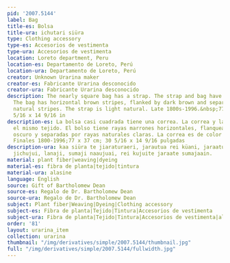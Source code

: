 ```yaml
---
pid: '2007.5144'
label: Bag
title-es: Bolsa
title-ura: ichutari siüra
type: Clothing accessory
type-es: Accesorios de vestimenta
type-ura: Accesorios de vestimenta
location: Loreto department, Peru
location-es: Departamento de Loreto, Perú
location-ura: Departamento de Loreto, Perú
creator: Unknown Urarina maker
creator-es: Fabricante Urarina desconocido
creator-ura: Fabricante Urarina desconocido
description: The nearly square bag has a strap. The strap and bag have the same weave.
  The bag has horizontal brown stripes, flanked by dark brown and separated by light
  natural stripes. The strap is light natural. Late 1800s-1996.&nbsp;77 x 37 cm; 30
  5/16 x 14 9/16 in
description-es: La bolsa casi cuadrada tiene una correa. La correa y la bolsa tienen
  el mismo tejido. El bolso tiene rayas marrones horizontales, flanqueadas por marrón
  oscuro y separadas por rayas naturales claras. La correa es de color natural claro.
  Finales 1800-1996;77 x 37 cm; 30 5/16 x 14 9/16 pulgadas
description-ura: kaa siüra te jiaraturaeri, jarautua rei küani, jaraatuanaa rei kulu
  jichujui, lanaji, sumaji naaujuai, rei kujuite jaraate sumajaain.
material: plant fiber|weaving|dyeing
material-es: fibra de planta|tejido|tintura
material-ura: alasine
language: English
source: Gift of Bartholomew Dean
source-es: Regalo de Dr. Bartholomew Dean
source-ura: Regalo de Dr. Bartholomew Dean
subject: Plant fiber|Weaving|Dyeing|Clothing accessory
subject-es: Fibra de planta|Tejido|Tintura|Accesorios de vestimenta
subject-ura: Fibra de planta|Tejido|Tintura|Accesorios de vestimenta|alasine
order: '81'
layout: urarina_item
collection: urarina
thumbnail: "/img/derivatives/simple/2007.5144/thumbnail.jpg"
full: "/img/derivatives/simple/2007.5144/fullwidth.jpg"
---
```

